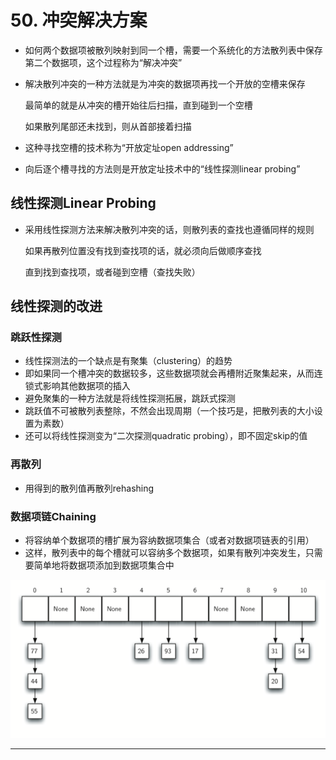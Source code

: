 # 50. 冲突解决方案

- 如何两个数据项被散列映射到同一个槽，需要一个系统化的方法散列表中保存第二个数据项，这个过程称为“解决冲突”
- 解决散列冲突的一种方法就是为冲突的数据项再找一个开放的空槽来保存

    最简单的就是从冲突的槽开始往后扫描，直到碰到一个空槽

    如果散列尾部还未找到，则从首部接着扫描

- 这种寻找空槽的技术称为“开放定址open addressing”
- 向后逐个槽寻找的方法则是开放定址技术中的“线性探测linear probing”

## 线性探测Linear Probing

- 采用线性探测方法来解决散列冲突的话，则散列表的查找也遵循同样的规则

    如果再散列位置没有找到查找项的话，就必须向后做顺序查找

    直到找到查找项，或者碰到空槽（查找失败）

## 线性探测的改进

### 跳跃性探测

- 线性探测法的一个缺点是有聚集（clustering）的趋势
- 即如果同一个槽冲突的数据较多，这些数据项就会再槽附近聚集起来，从而连锁式影响其他数据项的插入
- 避免聚集的一种方法就是将线性探测拓展，跳跃式探测
- 跳跃值不可被散列表整除，不然会出现周期（一个技巧是，把散列表的大小设置为素数）
- 还可以将线性探测变为“二次探测quadratic probing），即不固定skip的值

### 再散列

- 用得到的散列值再散列rehashing

### 数据项链Chaining

- 将容纳单个数据项的槽扩展为容纳数据项集合（或者对数据项链表的引用）
- 这样，散列表中的每个槽就可以容纳多个数据项，如果有散列冲突发生，只需要简单地将数据项添加到数据项集合中

![50%20%E5%86%B2%E7%AA%81%E8%A7%A3%E5%86%B3%E6%96%B9%E6%A1%88%20516ca9d34ce549878cdaeb16776ad7d0.png](50%20%E5%86%B2%E7%AA%81%E8%A7%A3%E5%86%B3%E6%96%B9%E6%A1%88%20516ca9d34ce549878cdaeb16776ad7d0.png)

---